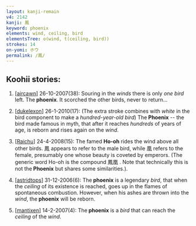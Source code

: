 ```yaml
---
layout: kanji-remain
v4: 2142
kanji: 鳳
keyword: phoenix
elements: wind, ceiling, bird
elementsTree: o(wind, t(ceiling, bird))
strokes: 14
on-yomi: ホウ
permalink: /鳳/
---
```


## Koohii stories: 

1) [<a href="http://kanji.koohii.com/profile/aircawn">aircawn</a>] 26-10-2007(38): Souring in the <em>winds</em> there is only <em>one bird</em> left. The<strong> phoenix</strong>. It scorched the other birds, never to return...

2) [<a href="http://kanji.koohii.com/profile/dukelexon">dukelexon</a>] 26-1-2010(17): (The extra stroke combines with <em>white</em> in the bird component to make a <em>hundred-year-old bird</em>) The<strong> Phoenix</strong> -- the bird made famous in myth, that after it reaches <em>hundreds</em> of years of age, is reborn and rises again on the <em>wind</em>.

3) [<a href="http://kanji.koohii.com/profile/Raichu">Raichu</a>] 24-4-2008(15): The famed <strong>Ho-oh</strong> rides the wind above all other birds. 鳳 appears to refer to the male bird, while 凰 refers to the female, presumably one whose beauty is coveted by emperors. (The generic word Ho-oh is the compound 鳳凰 . Note that technically this is not the<strong> Phoenix</strong> but shares some similarities.).

4) [<a href="http://kanji.koohii.com/profile/astridtops">astridtops</a>] 31-12-2006(6): The<strong> phoenix</strong> is a legendary <em>bird</em>, that when the <em>ceiling</em> of its existence is reached, goes up in the flames of spontaneous combustion. However, when his ashes are thrown into the <em>wind</em>, the<strong> phoenix</strong> will be reborn.

5) [<a href="http://kanji.koohii.com/profile/mantixen">mantixen</a>] 14-2-2007(4): The<strong> phoenix</strong> is a <em>bird</em> that can reach the <em>ceiling</em> of the <em>wind</em>.


